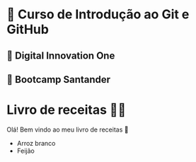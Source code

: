 # :book: Curso de Introdução ao Git e GitHub

## :school: Digital Innovation One 

## :bank: Bootcamp Santander ​





# Livro de receitas :man_cook:

Olá! Bem vindo ao meu livro de receitas :wave:

- Arroz branco
- Feijão
